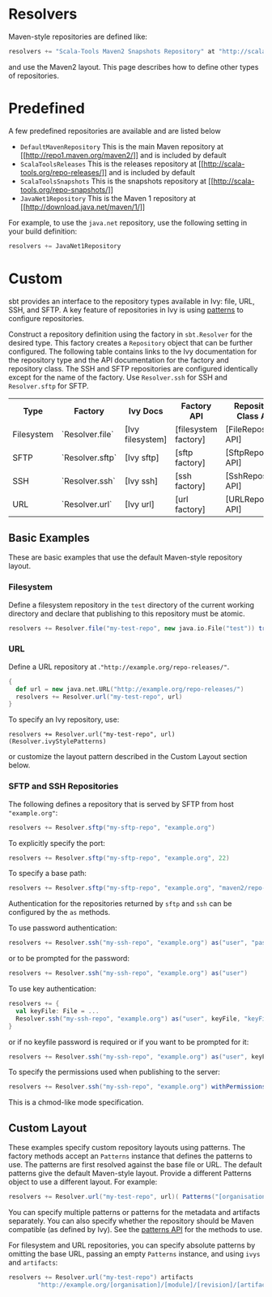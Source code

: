[patterns]: http://ant.apache.org/ivy/history/latest-milestone/concept.html#patterns
[Patterns API]: http://simple-build-tool.googlecode.com/svn/artifacts/latest/api/sbt/Patterns$object.html
[Ivy filesystem]: http://ant.apache.org/ivy/history/latest-milestone/resolver/filesystem.html (Ivy)
[filesystem factory]: http://simple-build-tool.googlecode.com/svn/artifacts/latest/api/sbt/Resolver$object.file$object.html
[FileRepository API]: http://simple-build-tool.googlecode.com/svn/artifacts/latest/api/sbt/FileRepository.html
[Ivy sftp]: http://ant.apache.org/ivy/history/latest-milestone/resolver/sftp.html
[sftp factory]: http://simple-build-tool.googlecode.com/svn/artifacts/latest/api/sbt/Resolver$object.Define.html
[SftpRepository API]: http://simple-build-tool.googlecode.com/svn/artifacts/latest/api/sbt/SftpRepository.html
[Ivy ssh]: http://ant.apache.org/ivy/history/latest-milestone/resolver/ssh.html
[ssh factory]: http://simple-build-tool.googlecode.com/svn/artifacts/latest/api/sbt/Resolver$object.Define.html
[SshRepository API]: http://simple-build-tool.googlecode.com/svn/artifacts/latest/api/sbt/SshRepository.html
[Ivy url]: http://ant.apache.org/ivy/history/latest-milestone/resolver/url.html
[url factory]: http://simple-build-tool.googlecode.com/svn/artifacts/latest/api/sbt/Resolver$object.url$object.html
[URLRepository API]: http://simple-build-tool.googlecode.com/svn/artifacts/latest/api/sbt/URLRepository.html

# Resolvers

Maven-style repositories are defined like:
```scala
resolvers += "Scala-Tools Maven2 Snapshots Repository" at "http://scala-tools.org/repo-snapshots"
```
and use the Maven2 layout.  This page describes how to define other types of repositories. 

# Predefined

A few predefined repositories are available and are listed below

* `DefaultMavenRepository`
 This is the main Maven repository at [[http://repo1.maven.org/maven2/]] and is included by default
* `ScalaToolsReleases`
 This is the releases repository at [[http://scala-tools.org/repo-releases/]] and is included by default
* `ScalaToolsSnapshots`
 This is the snapshots repository at [[http://scala-tools.org/repo-snapshots/]]
* `JavaNet1Repository`
 This is the Maven 1 repository at [[http://download.java.net/maven/1/]]

For example, to use the `java.net` repository, use the following setting in your build definition:
```scala
resolvers += JavaNet1Repository
```

# Custom

sbt provides an interface to the repository types available in Ivy: file, URL, SSH, and SFTP.  A key feature of repositories in Ivy is using [patterns] to configure repositories.

Construct a repository definition using the factory in `sbt.Resolver` for the desired type.  This factory creates a `Repository` object that can be further configured.  The following table contains links to the Ivy documentation for the repository type and the API documentation for the factory and repository class.  The SSH and SFTP repositories are configured identically except for the name of the factory.  Use `Resolver.ssh` for SSH and `Resolver.sftp` for SFTP.

<table>
<th>Type</th><th>Factory</th><th>Ivy Docs</th><th>Factory API</th><th>Repository Class API</th>
<tr></td><td>Filesystem</td><td>`Resolver.file`</td><td>[Ivy filesystem]</td><td>[filesystem factory]</td><td>[FileRepository API]</td><td></tr>
<tr></td><td>SFTP</td><td>`Resolver.sftp`</td><td>[Ivy sftp]</td><td>[sftp factory]</td><td>[SftpRepository API]</td><td></tr>
<tr></td><td>SSH</td><td>`Resolver.ssh`</td><td>[Ivy ssh]</td><td>[ssh factory]</td><td>[SshRepository API]</td><td></tr>
<tr></td><td>URL</td><td>`Resolver.url`</td><td>[Ivy url]</td><td>[url factory]</td><td>[URLRepository API]</td><td></tr>
</table>

## Basic Examples

These are basic examples that use the default Maven-style repository layout.

### Filesystem

Define a filesystem repository in the `test` directory  of the current working directory and declare that publishing to this repository must be atomic.
```scala
resolvers += Resolver.file("my-test-repo", new java.io.File("test")) transactional()
```

### URL

Define a URL repository at .`"http://example.org/repo-releases/"`.
```scala
{
  def url = new java.net.URL("http://example.org/repo-releases/")
  resolvers += Resolver.url("my-test-repo", url)
}
```

To specify an Ivy repository, use:
```
resolvers += Resolver.url("my-test-repo", url)(Resolver.ivyStylePatterns)
```
or customize the layout pattern described in the Custom Layout section below.

### SFTP and SSH Repositories

The following defines a repository that is served by SFTP from host `"example.org"`:
```scala
resolvers += Resolver.sftp("my-sftp-repo", "example.org")
```

To explicitly specify the port:
```scala
resolvers += Resolver.sftp("my-sftp-repo", "example.org", 22)
```

To specify a base path:
```scala
resolvers += Resolver.sftp("my-sftp-repo", "example.org", "maven2/repo-releases/")
```

Authentication for the repositories returned by `sftp` and `ssh` can be configured by the `as` methods.

To use password authentication:
```scala
resolvers += Resolver.ssh("my-ssh-repo", "example.org") as("user", "password")
```

or to be prompted for the password:
```scala
resolvers += Resolver.ssh("my-ssh-repo", "example.org") as("user")
```

To use key authentication:
```scala
resolvers += {
  val keyFile: File = ...
  Resolver.ssh("my-ssh-repo", "example.org") as("user", keyFile, "keyFilePassword")
}
```

or if no keyfile password is required or if you want to be prompted for it:
```scala
resolvers += Resolver.ssh("my-ssh-repo", "example.org") as("user", keyFile)
```

To specify the permissions used when publishing to the server:
```scala
resolvers += Resolver.ssh("my-ssh-repo", "example.org") withPermissions("0644")
```

This is a chmod-like mode specification.

## Custom Layout

These examples specify custom repository layouts using patterns.  The factory methods accept an `Patterns` instance that defines the patterns to use.  The patterns are first resolved against the base file or URL.  The default patterns give the default Maven-style layout.  Provide a different Patterns object to use a different layout.  For example:
```scala
resolvers += Resolver.url("my-test-repo", url)( Patterns("[organisation]/[module]/[revision]/[artifact].[ext]") )
```

You can specify multiple patterns or patterns for the metadata and artifacts separately.  You can also specify whether the repository should be Maven compatible (as defined by Ivy).  See the [patterns API] for the methods to use.

For filesystem and URL repositories, you can specify absolute patterns by omitting the base URL, passing an empty `Patterns` instance, and using `ivys` and `artifacts`:
```scala
resolvers += Resolver.url("my-test-repo") artifacts
        "http://example.org/[organisation]/[module]/[revision]/[artifact].[ext]"
```